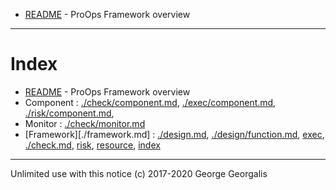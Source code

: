 * [README](README.md) - ProOps Framework overview 
---
# Index

* [README](README.md) - ProOps Framework overview 
* Component :  [./check/component.md](check), [./exec/component.md](exec), [./risk/component.md](risk), 
* Monitor : [./check/monitor.md](check)
* [Framework][./framework.md] : [./design.md](design), [./design/function.md](function), [exec](./exec.md), [./check.md](check), [risk](./risk.md), [resource](./resource.md), [index](./index.md)

---
Unlimited use with this notice (c) 2017-2020 George Georgalis
